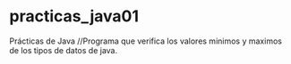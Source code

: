 # practicas_java01
Prácticas de Java 
//Programa que verifica los valores minimos y maximos de los tipos de datos de java.
